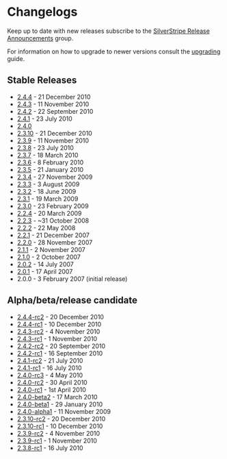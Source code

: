 # Changelogs

Keep up to date with new releases subscribe to the [SilverStripe Release Announcements](https://groups.google.com/group/silverstripe-announce) group.

For information on how to upgrade to newer versions consult the [upgrading](/installation/upgrading) guide.

## Stable Releases

 * [2.4.4](2.4.4) - 21 December 2010
 * [2.4.3](2.4.3) - 11 November 2010
 * [2.4.2](2.4.2) - 22 September 2010
 * [2.4.1](2.4.1) - 23 July 2010
 * [2.4.0](2.4.0)
 * [2.3.10](2.3.10) - 21 December 2010
 * [2.3.9](2.3.9) - 11 November 2010
 * [2.3.8](2.3.8) - 23 July 2010
 * [2.3.7](2.3.7) - 18 March 2010
 * [2.3.6](2.3.6) - 8 February 2010
 * [2.3.5](2.3.5) - 21 January 2010
 * [2.3.4](2.3.4) - 27 November 2009
 * [2.3.3](2.3.3) - 3 August 2009
 * [2.3.2](2.3.2) - 18 June 2009
 * [2.3.1](2.3.1) - 19 March 2009
 * [2.3.0](2.3.0) - 23 February 2009
 * [2.2.4](2.2.4) - 20 March 2009
 * [2.2.3](2.2.3) - ~31 October 2008
 * [2.2.2](2.2.2) - 22 May 2008
 * [2.2.1](2.2.1) - 21 December 2007
 * [2.2.0](2.2.0) - 28 November 2007
 * [2.1.1](2.1.1) - 2 November 2007
 * [2.1.0](2.1.0) - 2 October 2007
 * [2.0.2](2.0.2) - 14 July 2007
 * [2.0.1](2.0.1) - 17 April 2007
 * 2.0.0 - 3 February 2007 (initial release)

## Alpha/beta/release candidate ##

* [2.4.4-rc2](2.4.4-rc2) - 20 December 2010
* [2.4.4-rc1](2.4.4-rc1) - 10 December 2010
* [2.4.3-rc2](2.4.3-rc2) - 4 November 2010
* [2.4.3-rc1](2.4.3-rc1) - 1 November 2010
* [2.4.2-rc2](2.4.2-rc2) - 20 September 2010
* [2.4.2-rc1](2.4.2-rc1) - 16 September 2010
* [2.4.1-rc2](2.4.1-rc2) - 21 July 2010
* [2.4.1-rc1](2.4.1-rc1) - 16 July 2010
* [2.4.0-rc3](2.4.0-rc3) - 4 May 2010
* [2.4.0-rc2](2.4.0-rc2) - 30 April 2010
* [2.4.0-rc1](2.4.0-rc1) - 1st April 2010
* [2.4.0-beta2](2.4.0-beta2) - 17 March 2010
* [2.4.0-beta1](2.4.0-beta1) - 29 January 2010
* [2.4.0-alpha1](2.4.0-alpha1) - 11 November 2009
* [2.3.10-rc2](2.3.10-rc2) - 20 December 2010
* [2.3.10-rc1](2.3.10-rc1) - 10 December 2010
* [2.3.9-rc2](2.3.9-rc2) - 4 November 2010
* [2.3.9-rc1](2.3.9-rc1) - 1 November 2010
* [2.3.8-rc1](2.3.8-rc1) - 16 July 2010